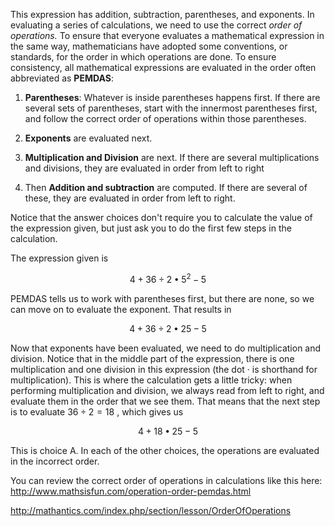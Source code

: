 This expression has addition, subtraction, parentheses,
and exponents. In evaluating a series of calculations, we need to use
the correct *order of operations.* To ensure that everyone evaluates a
mathematical expression in the same way, mathematicians have adopted
some conventions, or standards, for the order in which operations are
done. To ensure consistency, all mathematical expressions are evaluated
in the order often abbreviated as **PEMDAS**:

1.  **Parentheses**: Whatever is inside parentheses happens first. If
    there are several sets of parentheses, start with the innermost
    parentheses first, and follow the correct order of operations within
    those parentheses.

2.  **Exponents** are evaluated next.

3.  **Multiplication and Division** are next. If there are several
    multiplications and divisions, they are evaluated in order from left
    to right

4.  Then **Addition and subtraction** are computed. If there are several
    of these, they are evaluated in order from left to right.

Notice that the answer choices don't require you to calculate the value
of the expression given, but just ask you to do the first few steps in
the calculation.

The expression given is

$$4 + 36 \div 2 \bullet 5^{2} - 5$$

PEMDAS tells us to work with parentheses first, but there are none, so
we can move on to evaluate the exponent. That results in

$$4 + 36 \div 2 \bullet 25 - 5$$

Now that exponents have been evaluated, we need to do multiplication and
division. Notice that in the middle part of the expression, there is one
multiplication and one division in this expression (the dot · is
shorthand for multiplication). This is where the calculation gets a
little tricky: when performing multiplication and division, we always
read from left to right, and evaluate them in the order that we see
them. That means that the next step is to evaluate $36 \div 2 = 18$ ,
which gives us

$$4 + 18 \bullet 25 - 5$$

This is choice A. In each of the other choices, the operations are
evaluated in the incorrect order.

You can review the correct order of operations in calculations like this
here: <http://www.mathsisfun.com/operation-order-pemdas.html>

<http://mathantics.com/index.php/section/lesson/OrderOfOperations>


